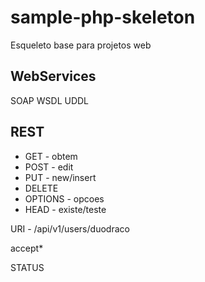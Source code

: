 # sample-php-skeleton
Esqueleto base para projetos web

## WebServices
SOAP
WSDL
UDDL

## REST

* GET - obtem 
* POST - edit
* PUT -  new/insert
* DELETE
* OPTIONS - opcoes
* HEAD - existe/teste

URI - /api/v1/users/duodraco

accept*

STATUS